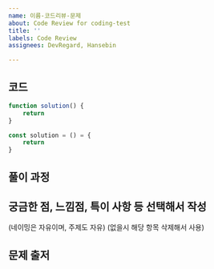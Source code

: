 ```yaml
---
name: 이름-코드리뷰-문제
about: Code Review for coding-test
title: ''
labels: Code Review
assignees: DevRegard, Hansebin

---
```


## 코드
``` javascript
function solution() {
	return
}

const solution = () = {
	return
}
```

## 풀이 과정

## 궁금한 점, 느낌점, 특이 사항 등 선택해서 작성 
(네이밍은 자유이며, 주제도 자유)
(없을시 해당 항목 삭제해서 사용)

## 문제 출저
